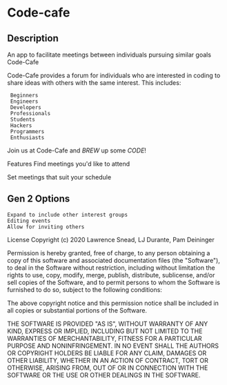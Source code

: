 # Code-cafe
## Description

An app to facilitate meetings between individuals pursuing similar goals Code-Cafe

Code-Cafe provides a forum for individuals who are interested in coding to share ideas with others with the same interest. This includes:
```
 Beginners
 Engineers
 Developers
 Professionals
 Students
 Hackers
 Programmers
 Enthusiasts 
 ```
Join us at Code-Cafe and *BREW* up some *CODE*!

Features
Find meetings you'd like to attend

Set meetings that suit your schedule

## Gen 2 Options
```
Expand to include other interest groups
Editing events
Allow for inviting others
```

License
Copyright (c) 2020 Lawrence Snead, LJ Durante, Pam Deininger

Permission is hereby granted, free of charge, to any person obtaining a copy of this software and associated documentation files (the "Software"), to deal in the Software without restriction, including without limitation the rights to use, copy, modify, merge, publish, distribute, sublicense, and/or sell copies of the Software, and to permit persons to whom the Software is furnished to do so, subject to the following conditions:

The above copyright notice and this permission notice shall be included in all copies or substantial portions of the Software.

THE SOFTWARE IS PROVIDED "AS IS", WITHOUT WARRANTY OF ANY KIND, EXPRESS OR IMPLIED, INCLUDING BUT NOT LIMITED TO THE WARRANTIES OF MERCHANTABILITY, FITNESS FOR A PARTICULAR PURPOSE AND NONINFRINGEMENT. IN NO EVENT SHALL THE AUTHORS OR COPYRIGHT HOLDERS BE LIABLE FOR ANY CLAIM, DAMAGES OR OTHER LIABILITY, WHETHER IN AN ACTION OF CONTRACT, TORT OR OTHERWISE, ARISING FROM, OUT OF OR IN CONNECTION WITH THE SOFTWARE OR THE USE OR OTHER DEALINGS IN THE SOFTWARE.


